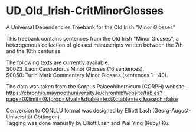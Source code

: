 # UD_Old_Irish-CritMinorGlosses
A Universal Dependencies Treebank for the Old Irish "Minor Glosses"

This treebank contains sentences from the Old Irish "Minor Glosses", a heterogenous collection of glossed manuscripts written between the 7th and the 10th centuries. 

The following texts are currently available: \
S0023: Laon Cassiodorus Minor Glosses (16 sentences). \
S0050: Turin Mark Commentary Minor Glosses (sentences 1—40).

The data was taken from the Corpus Palaeohibernicum (CORPH) website: https://chronhib.maynoothuniversity.ie/chronhibWebsite/tables?page=0&limit=0&fprop=&fval=&dtable=text&ctable=text&search=false 

Conversion to CONLLU format was designed by Elliott Lash (Georg-August-Universität Göttingen). \
Tagging was done manually by Elliott Lash and Wai Ying (Ruby) Ku.



